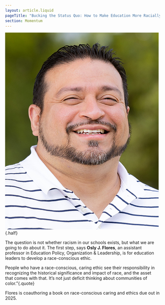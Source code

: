 ```yaml
---
layout: article.liquid
pageTitle: "Bucking the Status Quo: How to Make Education More Racially Equitable"
section: Momentum
---
```

<ilw-content width="page">

![Osly J. Flores](/img/momentum/flores.jpg){.half}

The question is not whether racism in our schools exists, but what we are going to do about it. The first step, says **Osly J. Flores**, an assistant professor in Education Policy, Organization & Leadership, is for education leaders to develop a race-conscious ethic.

People who have a race-conscious, caring ethic see their responsibility in recognizing the historical significance and impact of race, and the asset that comes with that. It’s not just deficit thinking about communities of color.”{.quote}

Flores is coauthoring a book on race-conscious caring and ethics due out in 2025.

</ilw-content>